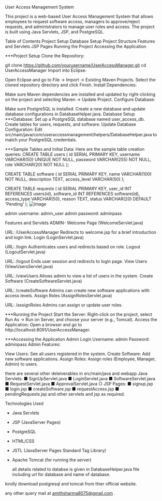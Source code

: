 User Access Management System

This project is a web-based User Access Management System that allows employees to request software access, managers to approve/reject requests, and administrators to manage user roles and access. The project is built using Java Servlets, JSP, and PostgreSQL.

Table of Contents
Project Setup
Database Setup
Project Structure
Features and Servlets
JSP Pages
Running the Project
Accessing the Application

***Project Setup
Clone the Repository:

git clone https://github.com/yourusername/UserAccessManager.git
cd UserAccessManager
Import into Eclipse:

Open Eclipse and go to File -> Import -> Existing Maven Projects.
Select the cloned repository directory and click Finish.
Install Dependencies:

Make sure Maven dependencies are installed and updated by right-clicking on the project and selecting Maven -> Update Project.
Configure Database:

Make sure PostgreSQL is installed.
Create a new database and update database configurations in DatabaseHelper.java.
Database Setup
***Database:
Set up a PostgreSQL database named user_access_db.
Create tables for users, requests, and software.
Update Database Configuration:
Edit src/main/java/com/useraccessmanagement/helpers/DatabaseHelper.java to match your PostgreSQL credentials.

***Sample Tables and Initial Data:
Here are the sample table creation queries:
CREATE TABLE users (
    id SERIAL PRIMARY KEY,
    username VARCHAR(50) UNIQUE NOT NULL,
    password VARCHAR(255) NOT NULL,
    role VARCHAR(20) NOT NULL
);

CREATE TABLE software (
    id SERIAL PRIMARY KEY,
    name VARCHAR(100) NOT NULL,
    description TEXT,
    access_level VARCHAR(50)
);

CREATE TABLE requests (
    id SERIAL PRIMARY KEY,
    user_id INT REFERENCES users(id),
    software_id INT REFERENCES software(id),
    access_type VARCHAR(50),
    reason TEXT,
    status VARCHAR(20) DEFAULT 'Pending'
);
![image](https://github.com/user-attachments/assets/28b0fc7e-64cc-477b-9f23-a8aa13ff97bd)

admin username: admin_user
admin password: adminpass

Features and Servlets   ADMIN-
Welcome Page (WelcomeServlet.java)

URL: /UserAccessManager
Redirects to welcome.jsp for a brief introduction and login link.
Login (LoginServlet.java)

URL: /login
Authenticates users and redirects based on role.
Logout (LogoutServlet.java)

URL: /logout
Ends user session and redirects to login page.
View Users (ViewUsersServlet.java)

URL: /viewUsers
Allows admin to view a list of users in the system.
Create Software (CreateSoftwareServlet.java)

URL: /createSoftware
Admins can create new software applications with access levels.
Assign Roles (AssignRolesServlet.java)

URL: /assignRoles
Admins can assign or update user roles.

***Running the Project
Start the Server:
Right-click on the project, select Run As -> Run on Server, and choose your server (e.g., Tomcat).
Access the Application:
Open a browser and go to http://localhost:8091/UserAccessManager.

***Accessing the Application
Admin Login
Username: admin
Password: adminpass
Admin Features:

View Users: See all users registered in the system.
Create Software: Add new software applications.
Assign Roles: Assign roles (Employee, Manager, Admin) to users.

there are several other deleiverables in src/main/java and webapp
Java Servlets:
■ SignUpServlet.java
■ LoginServlet.java
■ SoftwareServlet.java
■ RequestServlet.java
■ ApprovalServlet.java
○ JSP Pages:
■ signup.jsp
■ login.jsp
■ createSoftware.jsp
■ requestAccess.jsp
■ pendingRequests.jsp
and other servlets and jsp as required. 


Technologies Used

- Java Servlets
- JSP (JavaServer Pages)
- PostgreSQL
- HTML/CSS
- JSTL (JavaServer Pages Standard Tag Library)
- Apache Tomcat (for running the server)

  all details related to databse is given in DatabaseHelper.java file including url for database and name of database.

kindly download postgresql and tomcat from thier official website.

any other query mail at   amithsharma8075@gmail.com . 
  

